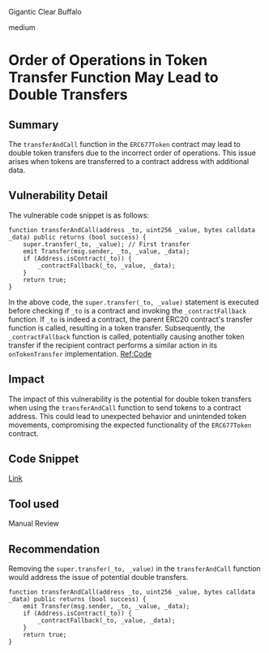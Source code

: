 Gigantic Clear Buffalo

medium

# Order of Operations in Token Transfer Function May Lead to Double Transfers

## Summary
The `transferAndCall` function in the `ERC677Token` contract may lead to double token transfers due to the incorrect order of operations. This issue arises when tokens are transferred to a contract address with additional data.
## Vulnerability Detail
The vulnerable code snippet is as follows:
```solidity
function transferAndCall(address _to, uint256 _value, bytes calldata _data) public returns (bool success) {
    super.transfer(_to, _value); // First transfer
    emit Transfer(msg.sender, _to, _value, _data);
    if (Address.isContract(_to)) {
        _contractFallback(_to, _value, _data);
    }
    return true;
}
```
In the above code, the `super.transfer(_to, _value)` statement is executed before checking if `_to` is a contract and invoking the `_contractFallback` function. If `_to` is indeed a contract, the parent ERC20 contract's transfer function is called, resulting in a token transfer. Subsequently, the `_contractFallback` function is called, potentially causing another token transfer if the recipient contract performs a similar action in its `onTokenTransfer` implementation.
[Ref:Code](https://github.com/code-423n4/2022-01-behodler/blob/ce1e7893bdbff8bd7b70474e902e990ac4aeafaf/contracts/ERC677/ERC677.sol#L28-L29)
## Impact
The impact of this vulnerability is the potential for double token transfers when using the `transferAndCall` function to send tokens to a contract address. This could lead to unexpected behavior and unintended token movements, compromising the expected functionality of the `ERC677Token` contract.
## Code Snippet
[Link](https://github.com/sherlock-audit/2023-12-truflation/blob/main/truflation-contracts/src/token/ERC677Token.sol#L16-L23)
## Tool used

Manual Review

## Recommendation
Removing the `super.transfer(_to, _value)` in the `transferAndCall` function would address the issue of potential double transfers. 
```solidity
function transferAndCall(address _to, uint256 _value, bytes calldata _data) public returns (bool success) {
    emit Transfer(msg.sender, _to, _value, _data);
    if (Address.isContract(_to)) {
        _contractFallback(_to, _value, _data);
    }
    return true;
}
```